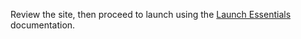 Review the site, then proceed to launch using the [Launch Essentials](/guides/launch) documentation.
